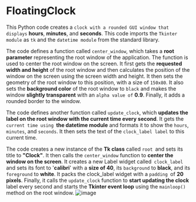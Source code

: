 # FloatingClock
This Python code creates a `clock with a rounded GUI window that displays` **hours**, **minutes**, and **seconds**.
This code imports the `Tkinter module` as `tk` and the `datetime module` from the standard library.

The code defines a function called `center_window`, which takes a **root parameter** representing the root window of the application. The function is used to center the root window on the screen. It first gets the **requested width and height** of the root window and then calculates the position of the window on the screen using the screen width and height. It then sets the geometry of the root window to this position, with a size of `150x80`. It also sets the **background color** of the root window to `black` and makes the window **slightly transparent** with an `alpha value of` **0.9**. Finally, it adds a rounded border to the window.

The code defines another function called `update_clock`, which **updates the label on the root window with the current time every second**. It gets the `current time using `**the datetime module** and formats it to show the `hours`,` minutes`, and `seconds`. It then sets the text of the `clock_label label` to this current time.

The code creates a new instance of the **Tk class** called `root `and sets its title to **"Clock"**. It then calls the `center_window` function to **center the window on the screen**. It creates a new Label widget called` clock_label` and sets its font to '**calibri**' with a **size of 40**, its `background` to **black**, and its `foreground` to **white**. It packs the clock_label widget with a `padding `of **20 pixels**. Finally, it calls the `update_clock` function to **start updating the clock** label every second and starts the **Tkinter event loop** using the `mainloop()` method on the root window.
![image](https://user-images.githubusercontent.com/106637184/225600713-bd81c7aa-ae38-43df-b560-ec3c5769d388.png)
